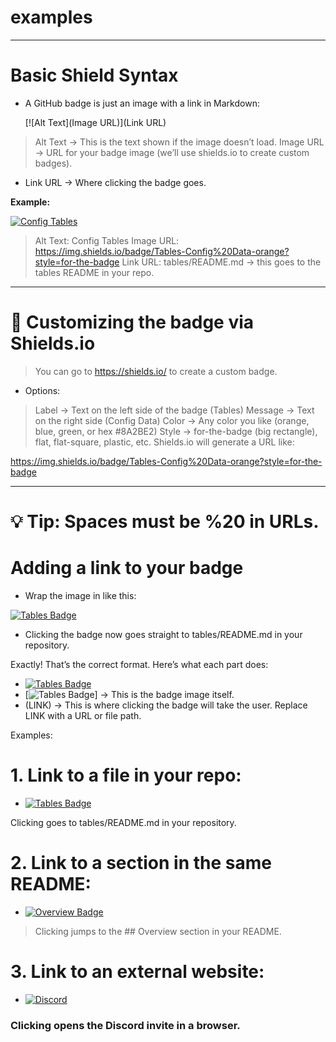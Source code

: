 # examples


---


# ️Basic Shield Syntax

* A GitHub badge is just an image with a link in Markdown:

	[![Alt Text](Image URL)](Link URL)

> Alt Text → This is the text shown if the image doesn’t load.
> Image URL → URL for your badge image (we’ll use shields.io
> to create custom badges).

- Link URL → Where clicking the badge goes.


**Example:**

[![Config Tables](https://img.shields.io/badge/Tables-Config%20Data-orange?style=for-the-badge)](tables/README.md)


> Alt Text: Config Tables
> Image URL: https://img.shields.io/badge/Tables-Config%20Data-orange?style=for-the-badge
> Link URL: tables/README.md → this goes to the tables README in your repo.

---

# ️⃣ Customizing the badge via Shields.io

> You can go to https://shields.io/
> to create a custom badge.

* Options:

> Label → Text on the left side of the badge (Tables)
> Message → Text on the right side (Config Data)
> Color → Any color you like (orange, blue, green, or hex #8A2BE2)
> Style → for-the-badge (big rectangle), flat, flat-square, plastic, etc.
> Shields.io will generate a URL like:

https://img.shields.io/badge/Tables-Config%20Data-orange?style=for-the-badge

---

# 💡 Tip: Spaces must be %20 in URLs.

# ️Adding a link to your badge

* Wrap the image in []() like this:

[![Tables Badge](https://img.shields.io/badge/Tables-Config%20Data-orange?style=for-the-badge)](tables/README.md)


* Clicking the badge now goes straight to tables/README.md in your repository.

Exactly! That’s the correct format. Here’s what each part does:

- [![Tables Badge](https://img.shields.io/badge/Tables-Config%20Data-orange?style=for-the-badge)](LINK)
- [![Tables Badge](...)] → This is the badge image itself.
- (LINK) → This is where clicking the badge will take the user. Replace LINK with a URL or file path.

Examples:

# 1. ️Link to a file in your repo:

- [![Tables Badge](https://img.shields.io/badge/Tables-Config%20Data-orange?style=for-the-badge)](tables/README.md)


Clicking goes to tables/README.md in your repository.

# 2. ️Link to a section in the same README:
- [![Overview Badge](https://img.shields.io/badge/Overview-Docs-9b59b6?style=for-the-badge)](#overview)

> Clicking jumps to the ## Overview section in your README.

# 3. ️Link to an external website:
- [![Discord](https://img.shields.io/badge/Discord-Join%20Us-5865F2?logo=discord&logoColor=white&style=for-the-badge)](https://discord.gg/YOURINVITE)


### Clicking opens the Discord invite in a browser.
